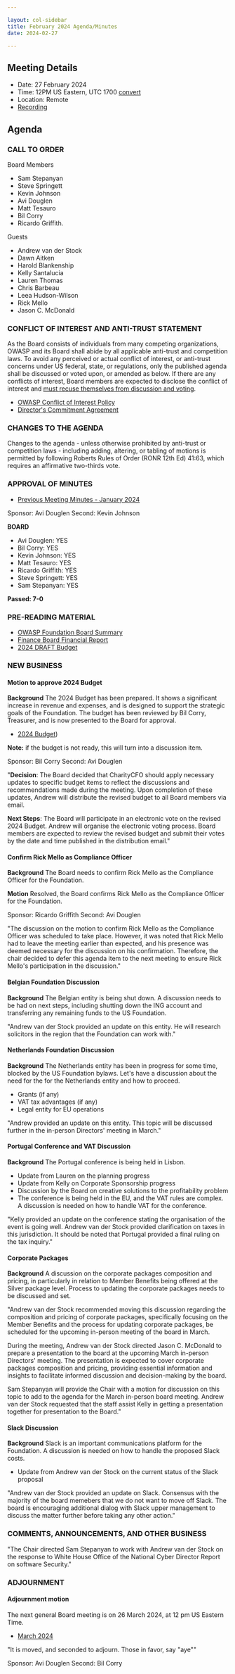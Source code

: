 ```yaml
---

layout: col-sidebar
title: February 2024 Agenda/Minutes
date: 2024-02-27

---
```


## Meeting Details

- Date: 27 February 2024
- Time: 12PM US Eastern, UTC 1700 [convert](https://www.timeanddate.com/worldclock/meetingdetails.html?year=2024&month=2&day=27&hour=17&min=0&sec=0&p1=398&p2=110&p3=197&p4=64&p5=136&p6=179)
- Location: Remote
- [Recording](https://youtu.be/gcnzHR-aZu0)


## Agenda

### CALL TO ORDER

Board Members
- Sam Stepanyan
- Steve Springett
- Kevin Johnson
- Avi Douglen
- Matt Tesauro
- Bil Corry
- Ricardo Griffith.

Guests
- Andrew van der Stock
- Dawn Aitken
- Harold Blankenship
- Kelly Santalucia
- Lauren Thomas
- Chris Barbeau
- Leea Hudson-Wilson
- Rick Mello
- Jason C. McDonald


### CONFLICT OF INTEREST AND ANTI-TRUST STATEMENT

As the Board consists of individuals from many competing organizations, OWASP and its Board shall abide by all applicable anti-trust and competition laws. To avoid any perceived or actual conflict of interest, or anti-trust concerns under US federal, state, or regulations, only the published agenda shall be discussed or voted upon, or amended as below. If there are any conflicts of interest, Board members are expected to disclose the conflict of interest and [must recuse themselves from discussion and voting](https://policy.owasp.org/legal/bylaws#section-702-disclosure-required).

- [OWASP Conflict of Interest Policy](https://policy.owasp.org/operational/conflict-of-interest)
- [Director's Commitment Agreement](https://policy.owasp.org/legal/directors-committment-agreement)

### CHANGES TO THE AGENDA

Changes to the agenda - unless otherwise prohibited by anti-trust or competition laws - including adding, altering, or tabling of motions is permitted by following Roberts Rules of Order (RONR 12th Ed) 41:63, which requires an affirmative two-thirds vote.

### APPROVAL OF MINUTES

- [Previous Meeting Minutes - January 2024](/meetings-historical/202401)

Sponsor: Avi Douglen Second: Kevin Johnson

**BOARD**
- Avi Douglen: YES
- Bil Corry: YES
- Kevin Johnson: YES
- Matt Tesauro: YES
- Ricardo Griffith: YES
- Steve Springett: YES
- Sam Stepanyan: YES

**Passed: 7-0**


### PRE-READING MATERIAL

- [OWASP Foundation Board Summary](https://docs.google.com/presentation/d/10u4GfRLVjmNZG_po9x2orOvmNjXIKuj1gNJCi0MB_uA/edit?usp=sharing)
- [Finance Board Financial Report](/attachments/202401-management-report.pdf)
- [2024 DRAFT Budget](/attachments/owasp-fy24-draft-budget.xlsx)

### NEW BUSINESS

#### Motion to approve 2024 Budget

**Background** The 2024 Budget has been prepared. It shows a significant increase in revenue and expenses, and is designed to support the strategic goals of the Foundation. The budget has been reviewed by Bil Corry, Treasurer, and is now presented to the Board for approval.

- [2024 Budget](/attachments/owasp-fy24-draft-budget.xlsx))

**Note:** if the budget is not ready, this will turn into a discussion item.

Sponsor: Bil Corry
Second: Avi Douglen


"**Decision**: The Board decided that CharityCFO should apply necessary updates to specific budget items to reflect the discussions and recommendations made during the meeting. Upon completion of these updates, Andrew will distribute the revised budget to all Board members via email.

**Next Steps**: The Board will participate in an electronic vote on the revised 2024 Budget. Andrew will organise the electronic voting process. Board members are expected to review the revised budget and submit their votes by the date and time published in the distribution email."


#### Confirm Rick Mello as Compliance Officer

**Background** The Board needs to confirm Rick Mello as the Compliance Officer for the Foundation.

**Motion** Resolved, the Board confirms Rick Mello as the Compliance Officer for the Foundation.

Sponsor: Ricardo Griffith
Second: Avi Douglen

"The discussion on the motion to confirm Rick Mello as the Compliance Officer was scheduled to take place. However, it was noted that Rick Mello had to leave the meeting earlier than expected, and his presence was deemed necessary for the discussion on his confirmation. Therefore, the chair decided to defer this agenda item to the next meeting to ensure Rick Mello's participation in the discussion."

#### Belgian Foundation Discussion

**Background** The Belgian entity is being shut down. A discussion needs to be had on next steps, including shutting down the ING account and transferring any remaining funds to the US Foundation.

"Andrew van der Stock provided an update on this entity. He will research solicitors in the region that the Foundation can work with."

#### Netherlands Foundation Discussion

**Background** The Netherlands entity has been in progress for some time, blocked by the US Foundation bylaws. Let's have a discussion about the need for the for the Netherlands entity and how to proceed.

- Grants (if any)
- VAT tax advantages (if any)
- Legal entity for EU operations

"Andrew provided an update on this entity. This topic will be discussed further in the in-person Directors' meeting in March."

#### Portugal Conference and VAT Discussion

**Background** The Portugal conference is being held in Lisbon.

- Update from Lauren on the planning progress
- Update from Kelly on Corporate Sponsorship progress
- Discussion by the Board on creative solutions to the profitability problem
- The conference is being held in the EU, and the VAT rules are complex. A discussion is needed on how to handle VAT for the conference.

"Kelly provided an update on the conference stating the organisation of the event is going well.  Andrew van der Stock provided clarification on taxes in this jurisdiction.  It should be noted that Portugal provided a final ruling on the tax inquiry."

#### Corporate Packages

**Background** A discussion on the corporate packages composition and pricing, in particularly in relation to Member Benefits being offered at the Silver package level. Process to updating the corporate packages needs to be discussed and set.

"Andrew van der Stock recommended moving this discussion regarding the composition and pricing of corporate packages, specifically focusing on the Member Benefits and the process for updating corporate packages, be scheduled for the upcoming in-person meeting of the board in March.

During the meeting, Andrew van der Stock directed Jason C. McDonald to prepare a presentation to the board at the upcoming March in-person Directors' meeting. The presentation is expected to cover corporate packages composition and pricing, providing essential information and insights to facilitate informed discussion and decision-making by the board.

Sam Stepanyan will provide the Chair with a motion for discussion on this topic to add to the agenda for the March in-person board meeting. Andrew van der Stock requested that the staff assist Kelly in getting a presentation together for presentation to the Board."

#### Slack Discussion

**Background** Slack is an important communications platform for the Foundation. A discussion is needed on how to handle the proposed Slack costs. 

- Update from Andrew van der Stock on the current status of the Slack proposal

"Andrew van der Stock provided an update on Slack.  Consensus with the majority of the board memebers that we do not want to move off Slack.  The board is encouraging additional dialog with Slack upper management to discuss the matter further before taking any other action."

### COMMENTS, ANNOUNCEMENTS, AND OTHER BUSINESS

"The Chair directed Sam Stepanyan to work with Andrew van der Stock on the response to White House Office of the National Cyber Director Report on software Security."

### ADJOURNMENT

#### Adjournment motion

The next general Board meeting is on 26 March 2024, at 12 pm US Eastern Time.

- [March 2024](https://board.owasp.org/meetings/202403)

"It is moved, and seconded to adjourn. Those in favor, say "aye""

Sponsor: Avi Douglen
Second: Bil Corry
